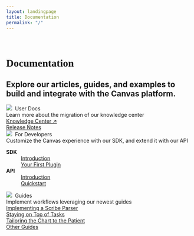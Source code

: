 ```yaml
---
layout: landingpage
title: Documentation
permalink: "/"
---
```


<div class="cardSectionFullWidthContainer cardSectionBackground">
    <div class="cardSectionInnerContainer">
        <div class="cardTitleContainer">
            <h1 class="cardSectionH1" style="font-family: Georgia, serif;"><br>Documentation</h1>
            <h2 class="cardSectionH2 topPaddingSm">Explore our articles, guides, and examples to build and integrate with the Canvas platform.</h2>
        </div>
        <div class="cardWrapper topPaddingSm">
            <div class="cardContainer">
                <div class="cardHeading">
                     <img class="cardIcon" src="{{ "/assets/images/file.svg" | relative_url }}"><span>&nbsp;&nbsp;User Docs</span>
                </div>
                <div class="cardBody">
                    <span>Learn more about the migration of our knowledge center</span>
                    <div class="anchorContainer">
                    <a href="https://canvas-medical.help.usepylon.com/">Knowledge Center ↗</a><br>
                    <a href="/product-updates/release-notes">Release Notes</a>
                    </div>
                </div>
            </div>
            <div class="cardContainer">
                <div class="cardHeading">
                    <img class="cardIcon" src="{{ "/assets/images/developers.svg" | relative_url }}"><span>&nbsp;&nbsp;For Developers</span>
                </div>
                <div class="cardBody">
                     <span>
                        Customize the Canvas experience with our SDK, and extend it with our API
                    </span>
                     <div class="anchorContainer">
                        <dl>
                          <dt>
                            <strong>SDK</strong>
                          </dt>
                          <dd>
                            <a href="/sdk/">Introduction</a><br/>
                          </dd>
                          <dd>
                            <a href="/guides/your-first-plugin/">Your First Plugin</a><br/>
                          </dd>
                          <dt>
                            <strong>API</strong>
                          </dt>
                          <dd>
                            <a href="/api/">Introduction</a><br/>
                          </dd>
                          <dd>
                            <a href="/api/quickstart">Quickstart</a><br/>
                          </dd>
                        </dl>
                    </div>
                </div>
            </div>
            <div class="cardContainer">
                <div class="cardHeading">
                    <img class="cardIcon" src="{{ "/assets/images/font-awesome/fa-book.svg" | relative_url }}"><span>&nbsp;&nbsp;Guides</span>
                </div>
                <div class="cardBody">
                    <span>
                        Implement workflows leveraging our newest guides
                    </span>
                    <div class="anchorContainer">
                        <a href="/guides/scribe-ai-parser">Implementing a Scribe Parser</a><br/>
                        <a href="/guides/staying-on-top-of-tasks">Staying on Top of Tasks</a><br/>
                        <a href="/guides/tailoring-the-chart-to-the-patient">Tailoring the Chart to the Patient</a><br/>
                        <a href="/guides">Other Guides</a><br/>
                    </div>
                </div>
            </div>
        </div>
    </div>
</div>
